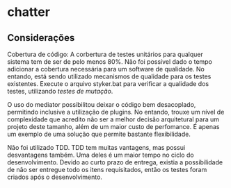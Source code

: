 # chatter

## Considerações
Cobertura de código: A corbertura de testes unitários para qualquer sistema tem de ser de pelo menos 80%. Não foi possível dado o tempo adicionar a cobertura necessária para um software de qualidade. No entando, está sendo utilizado mecanismos de qualidade para os testes existentes.
Execute o arquivo styker.bat para verificar a qualidade dos testes, utilizando _testes de mutação_.

O uso do mediator possibilitou deixar o código bem desacoplado, permitindo inclusive a utilização de plugins. No entando, trouxe um nível de complexidade que acredito não ser a melhor decisão arquitetural para um projeto deste tamanho, além de um maior custo de perfomance. É apenas um exemplo de uma solução que permite bastante flexibilidade.

Não foi utilizado TDD. TDD tem muitas vantagens, mas possui desvantagens também. Uma deles é um maior tempo no ciclo do desenvolvimento. Devido ao curto prazo de entrega, existia a possibilidade de não ser entregue todo os itens requisitados, então os testes foram criados após o desenvolvimento.
